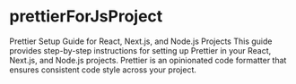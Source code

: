 # prettierForJsProject
Prettier Setup Guide for React, Next.js, and Node.js Projects This guide provides step-by-step instructions for setting up Prettier in your React, Next.js, and Node.js projects. Prettier is an opinionated code formatter that ensures consistent code style across your project.
